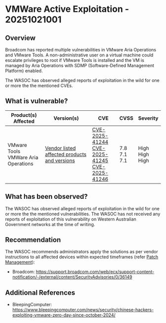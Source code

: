 # VMWare Active Exploitation - 20251021001

## Overview

Broadcom has reported multiple vulnerabilities in VMware Aria Operations and VMware Tools. A non-administrative user on a virtual machine could escalate privileges to root if VMware Tools is installed and the VM is managed by Aria Operations with SDMP (Software-Defined Management Platform) enabled.

The WASOC has observed alleged reports of exploitation in the wild for one or more the the mentioned CVEs.

## What is vulnerable?

| Product(s) Affected         | Version(s)                           | CVE                                                                    | CVSS | Severity  |
| --------------------------- | ------------------------------------ | ---------------------------------------------------------------------- | ---- | --------- |
| VMware Tools <br> VMWare Aria Operations | [Vendor listed affected products and versions](https://support.broadcom.com/web/ecx/support-content-notification/-/external/content/SecurityAdvisories/0/36149) | [CVE-2025-41244](https://nvd.nist.gov/vuln/detail/CVE-2025-41244) <br> [CVE-2025-41245](https://nvd.nist.gov/vuln/detail/CVE-2025-41245) <br> [CVE-2025-41246](https://nvd.nist.gov/vuln/detail/CVE-2025-41246) | 7.8 <br> 7.1 <br> 7.1 | High <br> High <br> High |

## What has been observed?

The WASOC has observed alleged reports of exploitation in the wild for one or more the the mentioned vulnerabilities.
The WASOC has not received any reports of exploitation of this vulnerability on Western Australian Government networks at the time of writing.

## Recommendation

The WASOC recommends administrators apply the solutions as per vendor instructions to all affected devices within expected timeframes (refer [Patch Management](../guidelines/patch-management.md)):

- Broadcom: <https://support.broadcom.com/web/ecx/support-content-notification/-/external/content/SecurityAdvisories/0/36149>

## Additional References

- BleepingComputer: <https://www.bleepingcomputer.com/news/security/chinese-hackers-exploiting-vmware-zero-day-since-october-2024/>
